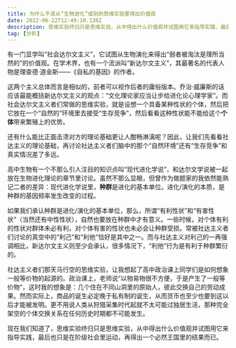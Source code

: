 ```yaml
---
title: 为什么不该从“生物进化”或别的思维实验里得出价值观
date: 2022-06-22T12:49:10.138Z
description: 思维实验终归只是思维实验，从中得出什么价值观并试图用它来指导实践，最后也只是在阶级社会里运动，再得出一个必然王国里的结果而已。
tag: [分析]
---
```


有一门显学叫“社会达尔文主义”，它试图从生物演化来得出“弱者被淘汰是理所当然的”的价值观。在学术界，也有一个流派叫“新达尔文主义”，其最著名的代表人物是理查德·道金斯——《自私的基因》的作者。

这两个主义总体而言是相似的，前者可以视作后者的庸俗版本。乔治·威廉斯的话应该最能概括新达尔文主义的观点：“文化理论家应当让步给进化论心理学家”。而社会达尔文主义者们常做的思维实验，就是设想一个具备某种性状的个体，然后把它放在一个“自然的”环境里去接受“生存竞争”，然后看看这种性状能不能给这个**个体**带来繁殖上的优势。

还有什么能比正面击溃对方的理论基础更让人酣畅淋漓呢？因此，让我们先看看社达主义的理论基础，再讨论社达主义者们脑中的那个“自然环境”还有“生存竞争”和真实情况差了多远。

高中生物有一个不那么引人注目的知识点叫“现代进化学说”，和达尔文学说被一起放在生物进化理论的章节里讨论。虽然不那么显眼，但曾作为做题家的我依然能熟记二者的差异：现代进化学说里，**种群**是进化的基本单位。进化/演化的本质，是种群的基因频率发生改变的过程。

如果我们承认种群是进化/演化的基本单位，那么，所谓“有利性状”和“有害性状”（当然还有中性性状），自然也要放在种群中才有意义。一些时候，对个体有利的性状对群体未必有利，对个体有害的性状也未必会让种群受损。常被社达主义者们讨论的真空中的“利己”和“利他”恰好是其中之一。而与社达主义对利己的一再强调相比，新达尔文主义则至少会承认，很多情况下，“利他”行为是有利于种群繁衍的。

社达主义者们那天马行空的思维实验，让我想起了高中政治课上同学们是如何想象一般等价物的起源的。政治课上，老师说“以物易物很不方便，于是产生了一般等价物”，这时我的想象是：几个住在不同山洞里的原始人，彼此交换自己的劳动成果。然而实际上，商品的诞生必定晚于私有制的诞生，从而货币也至少也要到这以后才能被发明。更不用说人类从狩猎采集时代起就不太可能过独居生活，那种完全架空的个体交换关系在任何历史时期都不可能发生。

现在我们知道了，思维实验终归只是思维实验，从中得出什么价值观并试图用它来指导实践，最后也只是在阶级社会里运动，再得出一个必然王国里的结果而已。
